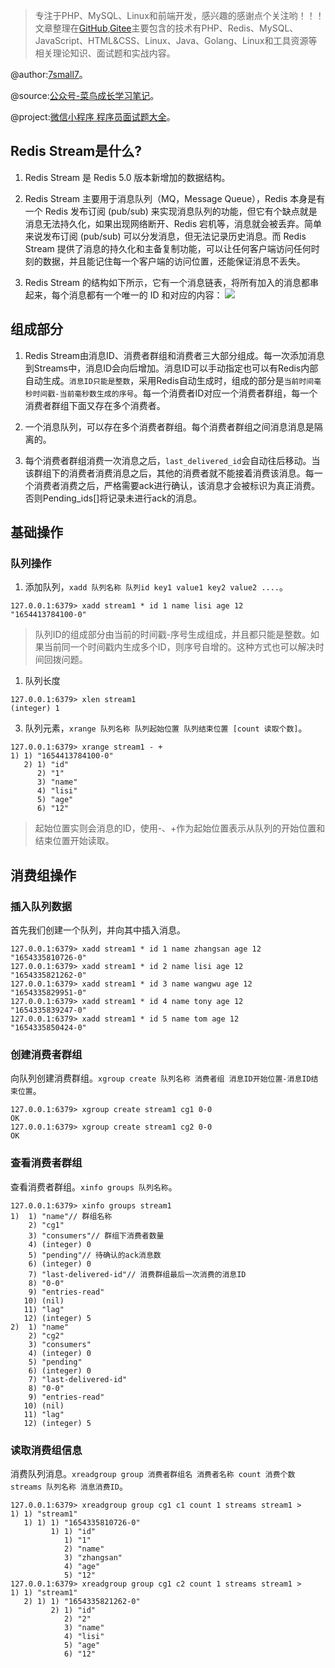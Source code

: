 > 专注于PHP、MySQL、Linux和前端开发，感兴趣的感谢点个关注哟！！！文章整理在[GitHub](https://github.com/7small7),[Gitee](https://gitee.com/bruce_qiq)主要包含的技术有PHP、Redis、MySQL、JavaScript、HTML&CSS、Linux、Java、Golang、Linux和工具资源等相关理论知识、面试题和实战内容。

@author:[7small7](https://github.com/7small7)。

@source:[公众号-菜鸟成长学习笔记](/site/)。

@project:[微信小程序 程序员面试题大全](/site/)。

## Redis Stream是什么?
1. Redis Stream 是 Redis 5.0 版本新增加的数据结构。

2. Redis Stream 主要用于消息队列（MQ，Message Queue），Redis 本身是有一个 Redis 发布订阅 (pub/sub) 来实现消息队列的功能，但它有个缺点就是消息无法持久化，如果出现网络断开、Redis 宕机等，消息就会被丢弃。简单来说发布订阅 (pub/sub) 可以分发消息，但无法记录历史消息。而 Redis Stream 提供了消息的持久化和主备复制功能，可以让任何客户端访问任何时刻的数据，并且能记住每一个客户端的访问位置，还能保证消息不丢失。

3. Redis Stream 的结构如下所示，它有一个消息链表，将所有加入的消息都串起来，每个消息都有一个唯一的 ID 和对应的内容：
![](http://qiniucloud.qqdeveloper.com/202206051520866.png)

## 组成部分

1. Redis Stream由消息ID、消费者群组和消费者三大部分组成。每一次添加消息到Streams中，消息ID会向后增加。消息ID可以手动指定也可以有Redis内部自动生成。`消息ID只能是整数`，采用Redis自动生成时，组成的部分是`当前时间毫秒时间戳-当前毫秒数生成的序号`。每一个消费者ID对应一个消费者群组，每一个消费者群组下面又存在多个消费者。

2. 一个消息队列，可以存在多个消费者群组。每个消费者群组之间消息消息是隔离的。

3. 每个消费者群组消费一次消息之后，`last_delivered_id`会自动往后移动。当该群组下的消费者消费消息之后，其他的消费者就不能接着消费该消息。每一个消费者消费之后，严格需要ack进行确认，该消息才会被标识为真正消费。否则Pending_ids[]将记录未进行ack的消息。

## 基础操作

### 队列操作

1. 添加队列，`xadd 队列名称 队列id key1 value1 key2 value2 ....`。

```shell
127.0.0.1:6379> xadd stream1 * id 1 name lisi age 12
"1654413784100-0"
```
> 队列ID的组成部分由当前的时间戳-序号生成组成，并且都只能是整数。如果当前同一个时间戳内生成多个ID，则序号自增的。这种方式也可以解决时间回拨问题。

1. 队列长度

```shell
127.0.0.1:6379> xlen stream1
(integer) 1
```
3. 队列元素，`xrange 队列名称 队列起始位置 队列结束位置 [count 读取个数]`。

```shell
127.0.0.1:6379> xrange stream1 - +
1) 1) "1654413784100-0"
   2) 1) "id"
      2) "1"
      3) "name"
      4) "lisi"
      5) "age"
      6) "12"
```
> 起始位置实则会消息的ID，使用-、+作为起始位置表示从队列的开始位置和结束位置开始读取。

## 消费组操作

### 插入队列数据
首先我们创建一个队列，并向其中插入消息。
```shell
127.0.0.1:6379> xadd stream1 * id 1 name zhangsan age 12
"1654335810726-0"
127.0.0.1:6379> xadd stream1 * id 2 name lisi age 12
"1654335821262-0"
127.0.0.1:6379> xadd stream1 * id 3 name wangwu age 12
"1654335829951-0"
127.0.0.1:6379> xadd stream1 * id 4 name tony age 12
"1654335839247-0"
127.0.0.1:6379> xadd stream1 * id 5 name tom age 12
"1654335850424-0"
```

### 创建消费者群组
向队列创建消费群组。`xgroup create 队列名称 消费者组 消息ID开始位置-消息ID结束位置`。
```shell
127.0.0.1:6379> xgroup create stream1 cg1 0-0
OK
127.0.0.1:6379> xgroup create stream1 cg2 0-0
OK
```

### 查看消费者群组
查看消费者群组。`xinfo groups 队列名称`。
```
127.0.0.1:6379> xinfo groups stream1
1)  1) "name"// 群组名称
    2) "cg1"
    3) "consumers"// 群组下消费者数量
    4) (integer) 0
    5) "pending"// 待确认的ack消息数
    6) (integer) 0
    7) "last-delivered-id"// 消费群组最后一次消费的消息ID
    8) "0-0"
    9) "entries-read"
   10) (nil)
   11) "lag"
   12) (integer) 5
2)  1) "name"
    2) "cg2"
    3) "consumers"
    4) (integer) 0
    5) "pending"
    6) (integer) 0
    7) "last-delivered-id"
    8) "0-0"
    9) "entries-read"
   10) (nil)
   11) "lag"
   12) (integer) 5
```

### 读取消费组信息

消费队列消息。`xreadgroup group 消费者群组名 消费者名称 count 消费个数 streams 队列名称 消息消费ID`。
```
127.0.0.1:6379> xreadgroup group cg1 c1 count 1 streams stream1 >
1) 1) "stream1"
   1) 1) 1) "1654335810726-0"
         1) 1) "id"
            1) "1"
            2) "name"
            3) "zhangsan"
            4) "age"
            5) "12"
127.0.0.1:6379> xreadgroup group cg1 c2 count 1 streams stream1 >
1) 1) "stream1"
   2) 1) 1) "1654335821262-0"
         2) 1) "id"
            2) "2"
            3) "name"
            4) "lisi"
            5) "age"
            6) "12"
```